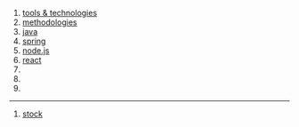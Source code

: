 

1. [tools & technologies](https://github.com/prak-joy/tools/blob/main/README.md)
2. [methodologies](https://github.com/prak-joy/methodology/blob/main/README.md)
3. [java](https://github.com/prak-joy/java/blob/main/README.md)
4. [spring](https://github.com/prak-joy/spring/blob/main/README.md)
5. [node.js](https://github.com/prak-joy/nodejs/blob/main/README.md)
6. [react](https://github.com/prak-joy/react/blob/main/README.md)
7. 
8. 
9. 

-----------
1. [stock](https://github.com/prak-joy/stock/blob/main/README.md)

